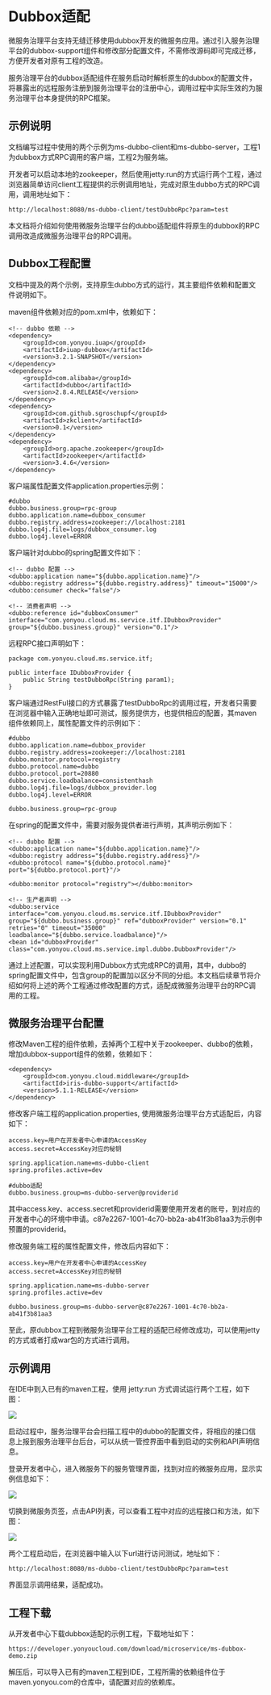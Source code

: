 # Dubbox适配

微服务治理平台支持无缝迁移使用dubbox开发的微服务应用。通过引入服务治理平台的dubbox-support组件和修改部分配置文件，不需修改源码即可完成迁移，方便开发者对原有工程的改造。

服务治理平台的dubbox适配组件在服务启动时解析原生的dubbox的配置文件，将暴露出的远程服务注册到服务治理平台的注册中心，调用过程中实际生效的为服务治理平台本身提供的RPC框架。

## 示例说明
文档编写过程中使用的两个示例为ms-dubbo-client和ms-dubbo-server，工程1为dubbox方式RPC调用的客户端，工程2为服务端。

开发者可以启动本地的zookeeper，然后使用jetty:run的方式运行两个工程，通过浏览器简单访问client工程提供的示例调用地址，完成对原生dubbo方式的RPC调用，调用地址如下：

	http://localhost:8080/ms-dubbo-client/testDubboRpc?param=test

本文档将介绍如何使用微服务治理平台的dubbo适配组件将原生的dubbox的RPC调用改造成微服务治理平台的RPC调用。

## Dubbox工程配置

文档中提及的两个示例，支持原生dubbo方式的运行，其主要组件依赖和配置文件说明如下。

maven组件依赖对应的pom.xml中，依赖如下：

	<!-- dubbo 依赖 -->
    <dependency>
        <groupId>com.yonyou.iuap</groupId>
        <artifactId>iuap-dubbox</artifactId>
        <version>3.2.1-SNAPSHOT</version>
    </dependency>
    <dependency>
        <groupId>com.alibaba</groupId>
        <artifactId>dubbo</artifactId>
        <version>2.8.4.RELEASE</version>
    </dependency>
    <dependency>
        <groupId>com.github.sgroschupf</groupId>
        <artifactId>zkclient</artifactId>
        <version>0.1</version>
    </dependency>
    <dependency>
        <groupId>org.apache.zookeeper</groupId>
        <artifactId>zookeeper</artifactId>
        <version>3.4.6</version>
    </dependency>


客户端属性配置文件application.properties示例：
	
	#dubbo
	dubbo.business.group=rpc-group
	dubbo.application.name=dubbox_consumer
	dubbo.registry.address=zookeeper://localhost:2181
	dubbo.log4j.file=logs/dubbox_consumer.log
	dubbo.log4j.level=ERROR

客户端针对dubbo的spring配置文件如下：

    <!-- dubbo 配置 -->
    <dubbo:application name="${dubbo.application.name}"/>
    <dubbo:registry address="${dubbo.registry.address}" timeout="15000"/>
    <dubbo:consumer check="false"/>

    <!-- 消费者声明 -->
    <dubbo:reference id="dubboxConsumer" interface="com.yonyou.cloud.ms.service.itf.IDubboxProvider" group="${dubbo.business.group}" version="0.1"/>

远程RPC接口声明如下：

	package com.yonyou.cloud.ms.service.itf;
	
	public interface IDubboxProvider {
		public String testDubboRpc(String param1);
	}

客户端通过RestFul接口的方式暴露了testDubboRpc的调用过程，开发者只需要在浏览器中输入正确地址即可测试，服务提供方，也提供相应的配置，其maven组件依赖同上，属性配置文件的示例如下：
	
	#dubbo
	dubbo.application.name=dubbox_provider
	dubbo.registry.address=zookeeper://localhost:2181
	dubbo.monitor.protocol=registry
	dubbo.protocol.name=dubbo
	dubbo.protocol.port=20880
	dubbo.service.loadbalance=consistenthash
	dubbo.log4j.file=logs/dubbox_provider.log
	dubbo.log4j.level=ERROR
	
	dubbo.business.group=rpc-group

在spring的配置文件中，需要对服务提供者进行声明，其声明示例如下：

    <!-- dubbo 配置 -->
    <dubbo:application name="${dubbo.application.name}"/>
    <dubbo:registry address="${dubbo.registry.address}"/>
    <dubbo:protocol name="${dubbo.protocol.name}" port="${dubbo.protocol.port}"/>

    <dubbo:monitor protocol="registry"></dubbo:monitor>

    <!-- 生产者声明 -->
    <dubbo:service interface="com.yonyou.cloud.ms.service.itf.IDubboxProvider" group="${dubbo.business.group}" ref="dubboxProvider" version="0.1" retries="0" timeout="35000" loadbalance="${dubbo.service.loadbalance}"/>
    <bean id="dubboxProvider" class="com.yonyou.cloud.ms.service.impl.dubbo.DubboxProvider"/>

通过上述配置，可以实现利用Dubbox方式完成RPC的调用，其中，dubbo的spring配置文件中，包含group的配置加以区分不同的分组。本文档后续章节将介绍如何将上述的两个工程通过修改配置的方式，适配成微服务治理平台的RPC调用的工程。

## 微服务治理平台配置

修改Maven工程的组件依赖，去掉两个工程中关于zookeeper、dubbo的依赖，增加dubbox-support组件的依赖，依赖如下：

	<dependency>
		<groupId>com.yonyou.cloud.middleware</groupId>
		<artifactId>iris-dubbo-support</artifactId>
		<version>5.1.1-RELEASE</version>
	</dependency>

修改客户端工程的application.properties, 使用微服务治理平台方式适配后，内容如下：

	access.key=用户在开发者中心申请的AccessKey
	access.secret=AccessKey对应的秘钥
	
	spring.application.name=ms-dubbo-client
	spring.profiles.active=dev
	
	#dubbo适配
	dubbo.business.group=ms-dubbo-server@providerid

其中access.key、access.secret和providerid需要使用开发者的账号，到对应的开发者中心的环境中申请。c87e2267-1001-4c70-bb2a-ab41f3b81aa3为示例中预置的providerid。

修改服务端工程的属性配置文件，修改后内容如下：

	access.key=用户在开发者中心申请的AccessKey
	access.secret=AccessKey对应的秘钥
	
	spring.application.name=ms-dubbo-server
	spring.profiles.active=dev
	
	dubbo.business.group=ms-dubbo-server@c87e2267-1001-4c70-bb2a-ab41f3b81aa3

至此，原dubbox工程到微服务治理平台工程的适配已经修改成功，可以使用jetty的方式或者打成war包的方式进行调用。


## 示例调用

在IDE中到入已有的maven工程，使用 jetty:run 方式调试运行两个工程，如下图：

![](/image/debug.png)


启动过程中，服务治理平台会扫描工程中的dubbo的配置文件，将相应的接口信息上报到服务治理平台后台，可以从统一管控界面中看到启动的实例和API声明信息。

登录开发者中心，进入微服务下的服务管理界面，找到对应的微服务应用，显示实例信息如下：

![](/image/dubbo-instance.png)

切换到微服务页签，点击API列表，可以查看工程中对应的远程接口和方法，如下图：

![](/image/apilist.png)

两个工程启动后，在浏览器中输入以下url进行访问测试，地址如下：

	http://localhost:8080/ms-dubbo-client/testDubboRpc?param=test

界面显示调用结果，适配成功。

## 工程下载

从开发者中心下载dubbox适配的示例工程，下载地址如下：

	https://developer.yonyoucloud.com/download/microservice/ms-dubbox-demo.zip

解压后，可以导入已有的maven工程到IDE，工程所需的依赖组件位于maven.yonyou.com的仓库中，请配置对应的依赖库。